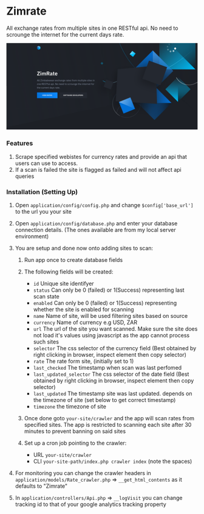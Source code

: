 # Zimrate

All exchange rates from multiple sites in one RESTful api. No need to scrounge the internet for the current days rate.

![Screenshot1](src/images/zimrate_screenshot.png)

### Features

1. Scrape specified webistes for currency rates and provide an api that users can use to access.
2. If a scan is failed the site is flagged as failed and will not affect api queries

### Installation (Setting Up)

1. Open `application/config/config.php` and change `$config['base_url']` to the url you your site
2. Open `application/config/database.php` and enter your database connection details. (The ones available are from my local server environment)
3. You are setup and done now onto adding sites to scan:

    1. Run app once to create database fields

    2. The following fields will be created:
        * `id`                     Unique site identifyer
        * `status`                 Can only be 0 (failed) or 1(Success) representing last scan state
        * `enabled`                Can only be 0 (failed) or 1(Success) representing whether the site is enabled for scanning
        * `name`                   Name of site, will be used filtering sites based on source
        * `currency`               Name of currency e.g USD, ZAR
        * `url`                    The url of the site you want scanned. Make sure the site does not load it's values using javascript as the app cannot process such sites
        * `selector`               The css selector of the currency field (Best obtained by right clicking in browser, inspect element then copy selector)
        * `rate`                   The rate form site, (initially set to 1)
        * `last_checked`           The timestamp when scan was last perfomed
        * `last_updated_selector`  The css selector of the date field (Best obtained by right clicking in browser, inspect element then copy selector)
        * `last_updated`           The timestamp site was last updated. depends on the timezone of site (set below to get correct timestamp)
        * `timezone`               the timezone of site

    3. Once done goto `your-site/crawler` and the app will scan rates from specified sites. The app is restricted to scanning each site after 30 minutes to prevent banning on said sites

    4. Set up a cron job pointing to the crawler:
        * URL `your-site/crawler`
        * CLI `your-site-path/index.php crawler index` (note the spaces)

4. For monitoring you can change the crawler headers in `application/models/Rate_crawler.php` => `__get_html_contents` as it defaults to "Zimrate"

5. In `application/controllers/Api.php` => `__logVisit` you can change tracking id to that of your google analytics tracking property